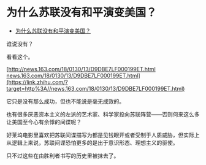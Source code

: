 # 为什么苏联没有和平演变美国？

- [为什么苏联没有和平演变美国？](https://www.zhihu.com/question/417543836/answer/1447306387)


谁说没有？

看看这个。

[http://news.163.com/18/0130/13/D9DBE7LF000199ET.html​news.163.com/18/0130/13/D9DBE7LF000199ET.html](https://link.zhihu.com/?target=http%3A//news.163.com/18/0130/13/D9DBE7LF000199ET.html)

它只是没有那么成功，但也不能说是毫无成效的。

也有很多厌恶资本主义的左派的艺术家、科学家投向苏联阵营——否则何来这么多让美国至今心有余悸的间谍呢？

好莱坞电影里喜欢把苏联间谍描写为都是见钱眼开或者受制于人质威胁，但实际上从逻辑上来说，苏联间谍恐怕更多的是出于意识形态、理想主义的驱使。

只不过这些在由胜利者书写的历史里被抹去了。

  
